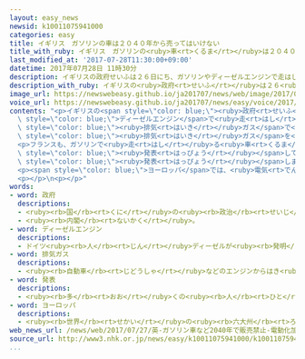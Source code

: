 ```yaml
---
layout: easy_news
newsid: k10011075941000
categories: easy
title: イギリス　ガソリンの車は２０４０年から売ってはいけない
title_with_ruby: イギリス　ガソリンの<ruby>車<rt>くるま</rt></ruby>は２０４０<ruby>年<rt>ねん</rt></ruby>から<ruby>売<rt>う</rt></ruby>ってはいけない
last_modified_at: '2017-07-28T11:30:00+09:00'
datetime: 2017年07月28日 11時30分
description: イギリスの政府せいふは２６日にち、ガソリンやディーゼルエンジンで走はしる車くるまを売うることができるのは２０４０年ねんまでで、そのあとは売うってはいけないと言いいました。
description_with_ruby: イギリスの<ruby>政府<rt>せいふ</rt></ruby>は２６<ruby>日<rt>にち</rt></ruby>、ガソリンやディーゼルエンジンで<ruby>走<rt>はし</rt></ruby>る<ruby>車<rt>くるま</rt></ruby>を<ruby>売<rt>う</rt></ruby>ることができるのは２０４０<ruby>年<rt>ねん</rt></ruby>までで、そのあとは<ruby>売<rt>う</rt></ruby>ってはいけないと<ruby>言<rt>い</rt></ruby>いました。
image_url: https://newswebeasy.github.io/ja201707/news/web/image/2017/07/28/k10011075941000.jpg
voice_url: https://newswebeasy.github.io/ja201707/news/easy/voice/2017/07/28/k10011075941000.mp3
contents: "<p>イギリスの<span style=\"color: blue;\"><ruby>政府<rt>せいふ</rt></ruby></span>は２６<ruby>日<rt>にち</rt></ruby>、ガソリンや<span\
  \ style=\"color: blue;\">ディーゼルエンジン</span>で<ruby>走<rt>はし</rt></ruby>る<ruby>車<rt>くるま</rt></ruby>を<ruby>売<rt>う</rt></ruby>ることができるのは２０４０<ruby>年<rt>ねん</rt></ruby>までで、そのあとは<ruby>売<rt>う</rt></ruby>ってはいけないと<ruby>言<rt>い</rt></ruby>いました。<span\
  \ style=\"color: blue;\"><ruby>排気<rt>はいき</rt></ruby>ガス</span>で<ruby>空気<rt>くうき</rt></ruby>が<ruby>汚<rt>よご</rt></ruby>れないようにするためです。イギリスは、<ruby>電気<rt>でんき</rt></ruby>で<ruby>走<rt>はし</rt></ruby>って<span\
  \ style=\"color: blue;\"><ruby>排気<rt>はいき</rt></ruby>ガス</span>を<ruby>出<rt>だ</rt></ruby>さない「<ruby>電気<rt>でんき</rt></ruby><ruby>自動車<rt>じどうしゃ</rt></ruby>」をみんなが<ruby>使<rt>つか</rt></ruby>うようにしたいと<ruby>言<rt>い</rt></ruby>っています。</p>\n\
  <p>フランスも、ガソリンで<ruby>走<rt>はし</rt></ruby>る<ruby>車<rt>くるま</rt></ruby>などは２０４０<ruby>年<rt>ねん</rt></ruby>までに<ruby>売<rt>う</rt></ruby>ることができないようにすると<ruby>今月<rt>こんげつ</rt></ruby><span\
  \ style=\"color: blue;\"><ruby>発表<rt>はっぴょう</rt></ruby></span>しています。</p>\n<p>このため、スウェーデンのボルボは、２０１９<ruby>年<rt>ねん</rt></ruby>から<ruby>作<rt>つく</rt></ruby>る<ruby>車<rt>くるま</rt></ruby>は<ruby>全部<rt>ぜんぶ</rt></ruby><ruby>電気<rt>でんき</rt></ruby><ruby>自動車<rt>じどうしゃ</rt></ruby>か、<ruby>電気<rt>でんき</rt></ruby>とガソリンで<ruby>走<rt>はし</rt></ruby>る「ハイブリッド<ruby>車<rt>しゃ</rt></ruby>」にすると<span\
  \ style=\"color: blue;\"><ruby>発表<rt>はっぴょう</rt></ruby></span>しました。ドイツのＢＭＷも<ruby>電気<rt>でんき</rt></ruby><ruby>自動車<rt>じどうしゃ</rt></ruby>などをもっとたくさん<ruby>作<rt>つく</rt></ruby>る<ruby>予定<rt>よてい</rt></ruby>です。</p>\n\
  <p><span style=\"color: blue;\">ヨーロッパ</span>では、<ruby>電気<rt>でんき</rt></ruby><ruby>自動車<rt>じどうしゃ</rt></ruby>がこれからもっと<ruby>増<rt>ふ</rt></ruby>えそうです。</p>\n\
  <p></p>\n<p></p>"
words:
- word: 政府
  descriptions:
  - <ruby><rb>国</rb><rt>くに</rt></ruby>の<ruby><rb>政治</rb><rt>せいじ</rt></ruby>を<ruby><rb>行</rb><rt>おこな</rt></ruby>うところ。
  - <ruby><rb>内閣</rb><rt>ないかく</rt></ruby>。
- word: ディーゼルエンジン
  descriptions:
  - ドイツ<ruby><rb>人</rb><rt>じん</rt></ruby>ディーゼルが<ruby><rb>発明</rb><rt>はつめい</rt></ruby>したエンジン。<ruby><rb>圧縮</rb><rt>あっしゅく</rt></ruby>した<ruby><rb>空気</rb><rt>くうき</rt></ruby>の<ruby><rb>中</rb><rt>なか</rt></ruby>に<ruby><rb>重油</rb><rt>じゅうゆ</rt></ruby>や<ruby><rb>軽油</rb><rt>けいゆ</rt></ruby>をふきこんで<ruby><rb>爆発</rb><rt>ばくはつ</rt></ruby>させ、その<ruby><rb>勢</rb><rt>いきお</rt></ruby>いでピストンを<ruby><rb>動</rb><rt>うご</rt></ruby>かす。ジーゼルエンジン。
- word: 排気ガス
  descriptions:
  - <ruby><rb>自動車</rb><rt>じどうしゃ</rt></ruby>などのエンジンからはき<ruby><rb>出</rb><rt>だ</rt></ruby>される、<ruby><rb>不用</rb><rt>ふよう</rt></ruby>になったガス。<ruby><rb>有害</rb><rt>ゆうがい</rt></ruby>な<ruby><rb>物質</rb><rt>ぶっしつ</rt></ruby>をふくみ、<ruby><rb>大気汚染</rb><rt>たいきおせん</rt></ruby>の<ruby><rb>原因</rb><rt>げんいん</rt></ruby>になる。
- word: 発表
  descriptions:
  - <ruby><rb>多</rb><rt>おお</rt></ruby>くの<ruby><rb>人</rb><rt>ひと</rt></ruby>に<ruby><rb>広</rb><rt>ひろ</rt></ruby>く<ruby><rb>知</rb><rt>し</rt></ruby>らせること。
- word: ヨーロッパ
  descriptions:
  - <ruby><rb>世界</rb><rt>せかい</rt></ruby>の<ruby><rb>六大州</rb><rt>ろくだいしゅう</rt></ruby>の<ruby><rb>一</rb><rt>ひと</rt></ruby>つ。アジアの<ruby><rb>北西</rb><rt>ほくせい</rt></ruby>、アフリカの<ruby><rb>北</rb><rt>きた</rt></ruby>にある。<ruby><rb>産業</rb><rt>さんぎょう</rt></ruby>や<ruby><rb>文化</rb><rt>ぶんか</rt></ruby>が<ruby><rb>発達</rb><rt>はったつ</rt></ruby>した<ruby><rb>国</rb><rt>くに</rt></ruby>が<ruby><rb>多</rb><rt>おお</rt></ruby>い。
web_news_url: /news/web/2017/07/27/英-ガソリン車など2040年で販売禁止-電動化加速へ/
source_url: http://www3.nhk.or.jp/news/easy/k10011075941000/k10011075941000.html
...
```

